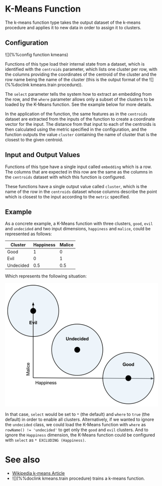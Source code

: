 # K-Means Function

The k-means function type takes the output dataset of the k-means procedure and applies
it to new data in order to assign it to clusters.

## Configuration

![](%%config function kmeans)

Functions of this type load their internal state from a dataset, which is identified
with the `centroids` parameter, which lists one cluster per row, with the columns 
providing the coordinates of the centroid of the cluster and the row name being 
the name of the cluster (this is the output format of the ![](%%doclink kmeans.train procedure)).  

The `select` parameter
tells the system how to extract an embedding from the row, and the `where`
parameter allows only a subset of the clusters to be loaded by the K-Means
function. See the example below for more details.

In the application of the function, the same features as in the `centroids`
dataset are extracted from the inputs of the function to create a coordinate
vector for the input.  The distance from that input to each of the centroids
is then calculated using the metric specified in the configuration, and the 
function outputs the value `cluster` containing the name of cluster that is
the closest to the given centroid.

## Input and Output Values

Functions of this type have a single input called `embedding` which is a row. The columns that
are expected in this row are the same as the columns in the `centroids` dataset with
which this function is configured.

These functions have a single output value called `cluster`, which is the name of the row
in the `centroids` dataset whose columns describe the point which is closest to the 
input according to the `metric` specified.

## Example

As a concrete example, a K-Means function with three clusters, `good`, `evil` and `undecided`
and two input dimensions, `happiness` and `malice`, could be represented
as follows:

Cluster | Happiness | Malice 
--------|-----------|-------
Good | 1 | 0 
Evil | 0 | 1
Undecided | 0.5 | 0.5


Which represents the following situation:

![Sliced Dataset](../img/KMeansFunction.svg)

In that case, `select` would be set to `*` (the default) and `where` to `true`
(the default) in order to enable all clusters.  Alternatively, if we wanted to
ignore the `undecided` class, we could load the K-Means function with `where` as
`rowName() != 'undecided'` to get only the `good` and `evil` clusters.  And to
ignore the `Happiness` dimension, the K-Means function could be configured with
`select` as `* EXCLUDING (Happiness)`.


# See also

* [Wikipedia k-means Article](http://en.wikipedia.org/wiki/K-means_clustering)
* ![](%%doclink kmeans.train procedure) trains a k-means function.



